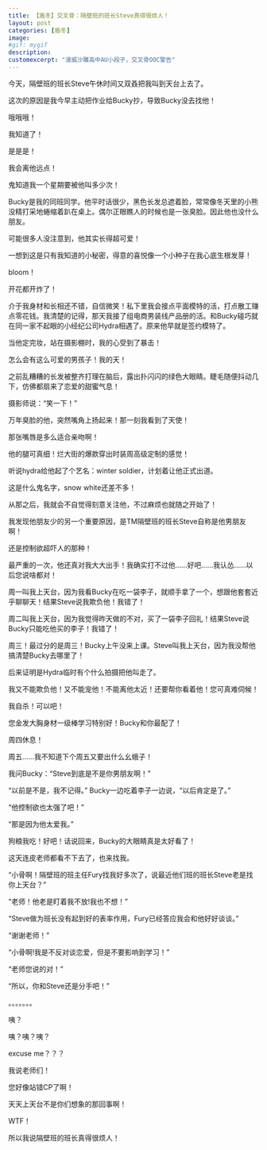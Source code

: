 ```yaml
---
title: 【盾冬】交叉骨：隔壁班的班长Steve真得很烦人！
layout: post
categories: [盾冬]
image:
#gif: mygif
description: 
customexcerpt: "漫威沙雕高中AU小段子，交叉骨OOC警告"
---
```


今天，隔壁班的班长Steve午休时间又双叒把我叫到天台上去了。

这次的原因是我今早主动把作业给Bucky抄，导致Bucky没去找他！

哦哦哦！

我知道了！

是是是！

我会离他远点！

鬼知道我一个星期要被他叫多少次！


Bucky是我的同班同学。他平时话很少，黑色长发总遮着脸，常常像冬天里的小熊没精打采地蜷缩着趴在桌上。偶尔正眼瞧人的时候也是一张臭脸。因此他也没什么朋友。

可能很多人没注意到，他其实长得超可爱！

一想到这是只有我知道的小秘密，得意的喜悦像一个小种子在我心底生根发芽！

bloom！

开花都开炸了！

介于我身材和长相还不错，自信微笑！私下里我会接点平面模特的活，打点散工赚点零花钱。我清楚的记得，那天我接了组电商男装线产品册的活。和Bucky碰巧就在同一家不起眼的小经纪公司Hydra相遇了。原来他早就是签约模特了。


当他定完妆，站在摄影棚时，我的心受到了暴击！

怎么会有这么可爱的男孩子！我的天！ 

之前乱糟糟的长发被整齐打理在脑后，露出扑闪闪的绿色大眼睛。睫毛随便抖动几下，仿佛都扇来了恋爱的甜蜜气息！

摄影师说：“笑一下！”

万年臭脸的他，突然嘴角上扬起来！那一刻我看到了天使！

那张嘴唇是多么适合亲吻啊！

他的腿可真细！烂大街的爆款穿出时装周高级定制的感觉！

听说hydra给他起了个艺名：winter soldier，计划着让他正式出道。

这是什么鬼名字，snow white还差不多！

从那之后，我就会不自觉得刻意关注他，不过麻烦也就随之开始了！


我发现他朋友少的另一个重要原因，是TM隔壁班的班长Steve自称是他男朋友啊！

还是控制欲超吓人的那种！

最严重的一次，他还真对我大大出手！我确实打不过他……好吧……我认怂……以后您说啥都对！


周一叫我上天台，因为我看Bucky在吃一袋李子，就顺手拿了一个，想跟他套套近乎聊聊天！结果Steve说我欺负他！我错了！

周二叫我上天台，因为我觉得昨天做的不对，买了一袋李子回礼！结果Steve说Bucky只能吃他买的李子！我错了！

周三！最过分的是周三！Bucky上午没来上课。Steve叫我上天台，因为我没帮他搞清楚Bucky去哪里了！

后来证明是Hydra临时有个什么拍摄把他叫走了。

我又不能欺负他！又不能宠他！不能离他太近！还要帮你看着他！您可真难伺候！

我自杀！可以吧！

您金发大胸身材一级棒学习特别好！Bucky和你最配了！

周四休息！

周五……我不知道下个周五又要出什么幺蛾子！

我问Bucky：“Steve到底是不是你男朋友啊！”

“以前是不是，我不记得。” Bucky一边吃着李子一边说，“以后肯定是了。”

“他控制欲也太强了吧！”

“那是因为他太爱我。”

狗粮我吃！好吧！话说回来，Bucky的大眼睛真是太好看了！

这天连皮老师都看不下去了，也来找我。

“小骨啊！隔壁班的班主任Fury找我好多次了，说最近他们班的班长Steve老是找你上天台？”

“老师！他老是盯着我不放!我也不想！”

“Steve做为班长没有起到好的表率作用，Fury已经答应我会和他好好谈谈。”

“谢谢老师！”

“小骨啊!我是不反对谈恋爱，但是不要影响到学习！”

“老师您说的对！”

“所以，你和Steve还是分手吧！”

。。。。。。。

咦？

咦？咦？咦？

excuse me？？？

我说老师们！

您好像站错CP了啊！

天天上天台不是你们想象的那回事啊！

WTF！

所以我说隔壁班的班长真得很烦人！
